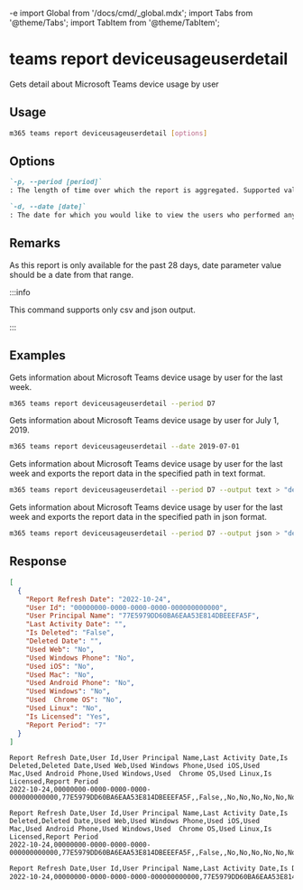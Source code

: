 -e <!-- DISCLAIMER: All secrets, passwords, and sensitive values in this document are examples only and not real credentials. -->
import Global from '/docs/cmd/_global.mdx';
import Tabs from '@theme/Tabs';
import TabItem from '@theme/TabItem';

# teams report deviceusageuserdetail

Gets detail about Microsoft Teams device usage by user

## Usage

```sh
m365 teams report deviceusageuserdetail [options]
```

## Options

```md definition-list
`-p, --period [period]`
: The length of time over which the report is aggregated. Supported values `D7`, `D30`, `D90`, `D180`.

`-d, --date [date]`
: The date for which you would like to view the users who performed any activity. Supported date format is `YYYY-MM-DD`.
```

<Global />

## Remarks

As this report is only available for the past 28 days, date parameter value should be a date from that range.

:::info

This command supports only csv and json output.

:::

## Examples

Gets information about Microsoft Teams device usage by user for the last week.

```sh
m365 teams report deviceusageuserdetail --period D7
```

Gets information about Microsoft Teams device usage by user for July 1, 2019.

```sh
m365 teams report deviceusageuserdetail --date 2019-07-01
```

Gets information about Microsoft Teams device usage by user for the last week and exports the report data in the specified path in text format.

```sh
m365 teams report deviceusageuserdetail --period D7 --output text > "deviceusageuserdetail.txt"
```

Gets information about Microsoft Teams device usage by user for the last week and exports the report data in the specified path in json format.

```sh
m365 teams report deviceusageuserdetail --period D7 --output json > "deviceusageuserdetail.json"
```

## Response

<Tabs>
  <TabItem value="JSON">

  ``` json
  [
    {
      "Report Refresh Date": "2022-10-24",
      "User Id": "00000000-0000-0000-0000-000000000000",
      "User Principal Name": "77E5979DD60BA6EAA53E814DBEEEFA5F",
      "Last Activity Date": "",
      "Is Deleted": "False",
      "Deleted Date": "",
      "Used Web": "No",
      "Used Windows Phone": "No",
      "Used iOS": "No",
      "Used Mac": "No",
      "Used Android Phone": "No",
      "Used Windows": "No",
      "Used  Chrome OS": "No",
      "Used Linux": "No",
      "Is Licensed": "Yes",
      "Report Period": "7"
    }
  ]
  ```

  </TabItem>
  <TabItem value="Text">

  ``` text
  Report Refresh Date,User Id,User Principal Name,Last Activity Date,Is Deleted,Deleted Date,Used Web,Used Windows Phone,Used iOS,Used Mac,Used Android Phone,Used Windows,Used  Chrome OS,Used Linux,Is Licensed,Report Period
  2022-10-24,00000000-0000-0000-0000-000000000000,77E5979DD60BA6EAA53E814DBEEEFA5F,,False,,No,No,No,No,No,No,No,No,Yes,7
  ```

  </TabItem>
  <TabItem value="CSV">

  ``` text
  Report Refresh Date,User Id,User Principal Name,Last Activity Date,Is Deleted,Deleted Date,Used Web,Used Windows Phone,Used iOS,Used Mac,Used Android Phone,Used Windows,Used  Chrome OS,Used Linux,Is Licensed,Report Period
  2022-10-24,00000000-0000-0000-0000-000000000000,77E5979DD60BA6EAA53E814DBEEEFA5F,,False,,No,No,No,No,No,No,No,No,Yes,7
  ```

  </TabItem>
  <TabItem value="Markdown">

  ```md
  Report Refresh Date,User Id,User Principal Name,Last Activity Date,Is Deleted,Deleted Date,Used Web,Used Windows Phone,Used iOS,Used Mac,Used Android Phone,Used Windows,Used  Chrome OS,Used Linux,Is Licensed,Report Period
  2022-10-24,00000000-0000-0000-0000-000000000000,77E5979DD60BA6EAA53E814DBEEEFA5F,,False,,No,No,No,No,No,No,No,No,Yes,7
  ```

  </TabItem>
</Tabs>
